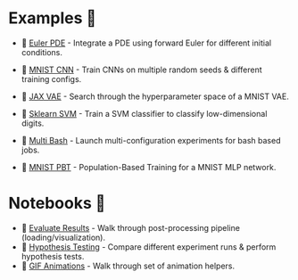 # Examples :school_satchel:

* :page_facing_up: [Euler PDE](https://github.com/RobertTLange/mle-toolbox/tree/main/examples/numpy_pde) - Integrate a PDE using forward Euler for different initial conditions.

* :page_facing_up: [MNIST CNN](https://github.com/RobertTLange/mle-toolbox/tree/main/examples/torch_mnist) - Train CNNs on multiple random seeds & different training configs.

* :page_facing_up: [JAX VAE](https://github.com/RobertTLange/mle-toolbox/tree/main/examples/jax_vae) - Search through the hyperparameter space of a MNIST VAE.

* :page_facing_up: [Sklearn SVM](https://github.com/RobertTLange/mle-toolbox/tree/main/examples/sklearn_svm) - Train a SVM classifier to classify low-dimensional digits.

* :page_facing_up: [Multi Bash](https://github.com/RobertTLange/mle-toolbox/tree/main/examples/bash_configs) - Launch multi-configuration experiments for bash based jobs.

* :page_facing_up: [MNIST PBT](https://github.com/RobertTLange/mle-toolbox/tree/main/examples/pbt_mnist) - Population-Based Training for a MNIST MLP network.


# Notebooks :pencil:

- :notebook: [Evaluate Results](notebooks/evaluate_results.ipynb) - Walk through post-processing pipeline (loading/visualization).
- :notebook: [Hypothesis Testing](notebooks/hypothesis_testing.ipynb) - Compare different experiment runs & perform hypothesis tests.
- :notebook: [GIF Animations](notebooks/animate_results.ipynb) - Walk through set of animation helpers.
